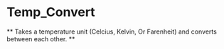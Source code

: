 
# Temp_Convert
** Takes a temperature unit (Celcius, Kelvin, Or Farenheit) and converts between each other. **

